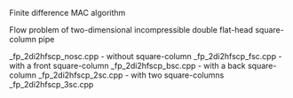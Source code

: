 Finite difference MAC algorithm

Flow problem of two-dimensional incompressible double flat-head square-column pipe

_fp_2di2hfscp_nosc.cpp - without square-column
_fp_2di2hfscp_fsc.cpp - with a front square-column
_fp_2di2hfscp_bsc.cpp - with a back square-column
_fp_2di2hfscp_2sc.cpp - with two square-columns 
_fp_2di2hfscp_3sc.cpp